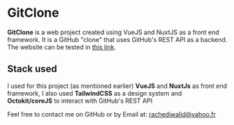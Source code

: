 # GitClone
**GitClone** is a web project created using VueJS and NuxtJS as a front end framework. It is a GitHub \"clone\" that uses GitHub\'s REST API as a backend.
The website can be tested in [this link](https://relaxed-raman-4af4f3.netlify.app/ "this link").


## Stack used
I used for this project (as mentioned earlier) **VueJS** and **NuxtJs** as front end framework, I also used **TailwindCSS** as a design system and **Octokit/coreJS** to interact with GitHub\'s REST API

Feel free to contact me on GitHub or by Email at: rachediwalid@yahoo.fr
